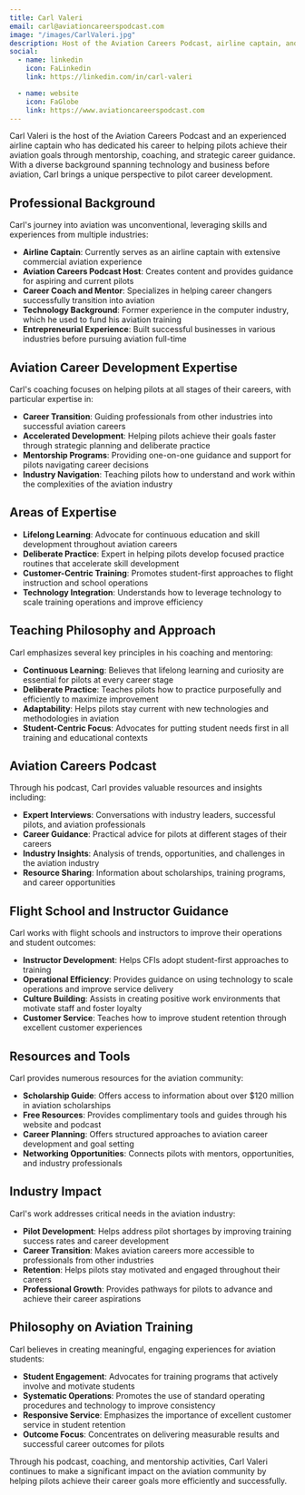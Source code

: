 ```yaml
---
title: Carl Valeri
email: carl@aviationcareerspodcast.com
image: "/images/CarlValeri.jpg"
description: Host of the Aviation Careers Podcast, airline captain, and aviation career coach who specializes in helping career changers transition into aviation and accelerate their pilot careers through mentorship and deliberate practice.
social:
  - name: linkedin
    icon: FaLinkedin
    link: https://linkedin.com/in/carl-valeri

  - name: website
    icon: FaGlobe
    link: https://www.aviationcareerspodcast.com
---
```


Carl Valeri is the host of the Aviation Careers Podcast and an experienced airline captain who has dedicated his career to helping pilots achieve their aviation goals through mentorship, coaching, and strategic career guidance. With a diverse background spanning technology and business before aviation, Carl brings a unique perspective to pilot career development.

## Professional Background

Carl's journey into aviation was unconventional, leveraging skills and experiences from multiple industries:

- **Airline Captain**: Currently serves as an airline captain with extensive commercial aviation experience
- **Aviation Careers Podcast Host**: Creates content and provides guidance for aspiring and current pilots
- **Career Coach and Mentor**: Specializes in helping career changers successfully transition into aviation
- **Technology Background**: Former experience in the computer industry, which he used to fund his aviation training
- **Entrepreneurial Experience**: Built successful businesses in various industries before pursuing aviation full-time

## Aviation Career Development Expertise

Carl's coaching focuses on helping pilots at all stages of their careers, with particular expertise in:

- **Career Transition**: Guiding professionals from other industries into successful aviation careers
- **Accelerated Development**: Helping pilots achieve their goals faster through strategic planning and deliberate practice
- **Mentorship Programs**: Providing one-on-one guidance and support for pilots navigating career decisions
- **Industry Navigation**: Teaching pilots how to understand and work within the complexities of the aviation industry

## Areas of Expertise

- **Lifelong Learning**: Advocate for continuous education and skill development throughout aviation careers
- **Deliberate Practice**: Expert in helping pilots develop focused practice routines that accelerate skill development
- **Customer-Centric Training**: Promotes student-first approaches to flight instruction and school operations
- **Technology Integration**: Understands how to leverage technology to scale training operations and improve efficiency

## Teaching Philosophy and Approach

Carl emphasizes several key principles in his coaching and mentoring:

- **Continuous Learning**: Believes that lifelong learning and curiosity are essential for pilots at every career stage
- **Deliberate Practice**: Teaches pilots how to practice purposefully and efficiently to maximize improvement
- **Adaptability**: Helps pilots stay current with new technologies and methodologies in aviation
- **Student-Centric Focus**: Advocates for putting student needs first in all training and educational contexts

## Aviation Careers Podcast

Through his podcast, Carl provides valuable resources and insights including:

- **Expert Interviews**: Conversations with industry leaders, successful pilots, and aviation professionals
- **Career Guidance**: Practical advice for pilots at different stages of their careers
- **Industry Insights**: Analysis of trends, opportunities, and challenges in the aviation industry
- **Resource Sharing**: Information about scholarships, training programs, and career opportunities

## Flight School and Instructor Guidance

Carl works with flight schools and instructors to improve their operations and student outcomes:

- **Instructor Development**: Helps CFIs adopt student-first approaches to training
- **Operational Efficiency**: Provides guidance on using technology to scale operations and improve service delivery
- **Culture Building**: Assists in creating positive work environments that motivate staff and foster loyalty
- **Customer Service**: Teaches how to improve student retention through excellent customer experiences

## Resources and Tools

Carl provides numerous resources for the aviation community:

- **Scholarship Guide**: Offers access to information about over $120 million in aviation scholarships
- **Free Resources**: Provides complimentary tools and guides through his website and podcast
- **Career Planning**: Offers structured approaches to aviation career development and goal setting
- **Networking Opportunities**: Connects pilots with mentors, opportunities, and industry professionals

## Industry Impact

Carl's work addresses critical needs in the aviation industry:

- **Pilot Development**: Helps address pilot shortages by improving training success rates and career development
- **Career Transition**: Makes aviation careers more accessible to professionals from other industries
- **Retention**: Helps pilots stay motivated and engaged throughout their careers
- **Professional Growth**: Provides pathways for pilots to advance and achieve their career aspirations

## Philosophy on Aviation Training

Carl believes in creating meaningful, engaging experiences for aviation students:

- **Student Engagement**: Advocates for training programs that actively involve and motivate students
- **Systematic Operations**: Promotes the use of standard operating procedures and technology to improve consistency
- **Responsive Service**: Emphasizes the importance of excellent customer service in student retention
- **Outcome Focus**: Concentrates on delivering measurable results and successful career outcomes for pilots

Through his podcast, coaching, and mentorship activities, Carl Valeri continues to make a significant impact on the aviation community by helping pilots achieve their career goals more efficiently and successfully.
